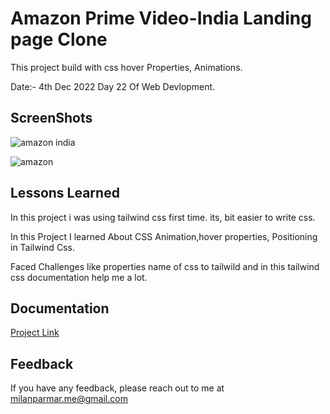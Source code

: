 
# Amazon Prime Video-India Landing page Clone

This project build with css  hover Properties, Animations.

Date:- 4th Dec 2022 Day 22 Of Web Devlopment.

## ScreenShots

![amazon india](https://user-images.githubusercontent.com/114464208/216958497-6864328b-2d98-4974-9901-24dba2cfc211.png)

![amazon](https://user-images.githubusercontent.com/114464208/216958476-46f6edb1-9353-40a7-8fdd-d4d3a20cc0ba.png)


## Lessons Learned


In this project i was using tailwind css first time.
its, bit easier to write css.

In this Project I learned About CSS Animation,hover properties, Positioning  in Tailwind Css.

Faced Challenges like properties name of css to tailwild and in this tailwind css documentation help me a lot. 
## Documentation

[Project Link](https://amazon-prime-india.netlify.app)


## Feedback

If you have any feedback, please reach out to me at milanparmar.me@gmail.com

